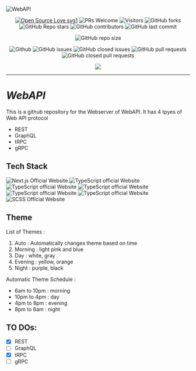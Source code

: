 ![WebAPI](https://socialify.git.ci/dev-AshishRanjan/WebAPI/image?description=1&font=KoHo&forks=1&issues=1&language=1&owner=1&pulls=1&stargazers=1&theme=Auto)

<div align="center">
 <p>
   
[![Open Source Love svg1](https://badges.frapsoft.com/os/v1/open-source.svg?v=103)](https://github.com/ellerbrock/open-source-badges/)
![PRs Welcome](https://img.shields.io/badge/PRs-welcome-brightgreen.svg?style=flat)
![Visitors](https://api.visitorbadge.io/api/visitors?path=dev-AshishRanjan%2FWebAPI%20&countColor=%23263759&style=flat)
![GitHub forks](https://img.shields.io/github/forks/dev-AshishRanjan/WebAPI)
![GitHub Repo stars](https://img.shields.io/github/stars/dev-AshishRanjan/WebAPI)
![GitHub contributors](https://img.shields.io/github/contributors/dev-AshishRanjan/WebAPI)
![GitHub last commit](https://img.shields.io/github/last-commit/dev-AshishRanjan/WebAPI)
  
![GitHub repo size](https://img.shields.io/github/repo-size/dev-AshishRanjan/WebAPI)

![Github](https://img.shields.io/github/license/dev-AshishRanjan/WebAPI)
![GitHub issues](https://img.shields.io/github/issues/dev-AshishRanjan/WebAPI)
![GitHub closed issues](https://img.shields.io/github/issues-closed-raw/dev-AshishRanjan/WebAPI)
![GitHub pull requests](https://img.shields.io/github/issues-pr/dev-AshishRanjan/WebAPI)
![GitHub closed pull requests](https://img.shields.io/github/issues-pr-closed/dev-AshishRanjan/WebAPI)

 </p>
</div>

<p align="center">
  <img align="center" src="https://readme-typing-svg.herokuapp.com?color=%23${textVal}&lines=+👋🏻+Welcome+to+WebAPI+👋🏻;👨🏻‍💻+Lets+Build+Together+👩🏻‍💻;💡+Get+To+Know+More+About+APIs+💡;🌐+Check+our+Website+🌐;🙏🏻+Thanks+for+Contributing+🙏🏻"
 <img src= 'https://capsule-render.vercel.app/api?type=rect&color=gradient&height=2.5'/>
</p>

---

# **_WebAPI_**

This is a github repository for the Webserver of WebAPI.
It has 4 tpyes of Web API protocol

- REST
- GraphQL
- tRPC
- gRPC

## Tech Stack

<p>
    <img src="https://img.shields.io/badge/next.js-7c3aed?style=for-the-badge&logo=next.js&logoColor=white" alt="Next.js Official Website"/>
    <img src="https://img.shields.io/badge/mongodb-7c3aed?style=for-the-badge&logo=mongodb&logoColor=white" alt="TypeScript official Website"/>
    <img src="https://img.shields.io/badge/express-7c3aed?style=for-the-badge&logo=express&logoColor=white" alt="TypeScript official Website"/>
    <img src="https://img.shields.io/badge/react-7c3aed?style=for-the-badge&logo=react&logoColor=white" alt="TypeScript official Website"/>
    <img src="https://img.shields.io/badge/Node.js-7c3aed?style=for-the-badge&logo=node.js&logoColor=white" alt="TypeScript official Website"/>
    <img src="https://img.shields.io/badge/typescript-7c3aed?style=for-the-badge&logo=typescript&logoColor=white" alt="TypeScript official Website"/>
    <img src="https://img.shields.io/badge/sass-7c3aed?style=for-the-badge&logo=sass&logoColor=white" alt="SCSS Official Website"/>
</p>

## Theme

List of Themes :

1. Auto : Automatically changes theme based on time
2. Morning : light pink and blue
3. Day : white, gray
4. Evening : yellow, orange
5. Night : purple, black

Automatic Theme Schedule :

- 6am to 10pm : morning
- 10pm to 4pm : day
- 4pm to 8pm : evening
- 8pm to 6am : night

## TO DOs:

- [x] REST
- [ ] GraphQL
- [x] tRPC
- [ ] gRPC
